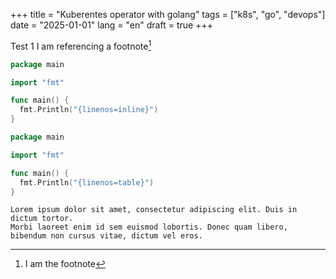 +++
title = "Kuberentes operator with golang"
tags = ["k8s", "go", "devops"]
date = "2025-01-01"
lang = "en"
draft = true
+++

Test 1
I am referencing a footnote[^1]

```go
package main

import "fmt"

func main() {
  fmt.Println("{linenos=inline}")
}
```

```go
package main

import "fmt"

func main() {
  fmt.Println("{linenos=table}")
}
```

```
Lorem ipsum dolor sit amet, consectetur adipiscing elit. Duis in dictum tortor.
Morbi laoreet enim id sem euismod lobortis. Donec quam libero, bibendum non cursus vitae, dictum vel eros.
```

[^1]: I am the footnote